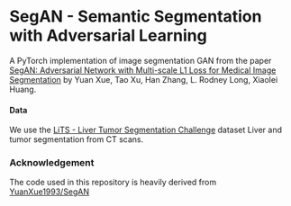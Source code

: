 # SegAN - Semantic Segmentation with Adversarial Learning

A PyTorch implementation of image segmentation GAN from the paper [SegAN: Adversarial Network with Multi-scale L1 Loss for Medical Image Segmentation](https://arxiv.org/pdf/1706.01805.pdf) by Yuan Xue, Tao Xu, Han Zhang, L. Rodney Long, Xiaolei Huang.

#### Data

We use the [LiTS - Liver Tumor Segmentation Challenge](https://competitions.codalab.org/competitions/17094) dataset
Liver and tumor segmentation from CT scans.


### Acknowledgement

The code used in this repository is heavily derived from [YuanXue1993/SegAN](https://github.com/YuanXue1993/SegAN)
